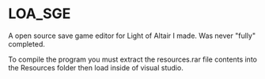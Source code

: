 # LOA_SGE
A open source save game editor for Light of Altair I made.  Was never "fully" completed.

To compile the program you must extract the resources.rar file contents into the Resources folder then load inside of visual studio.
